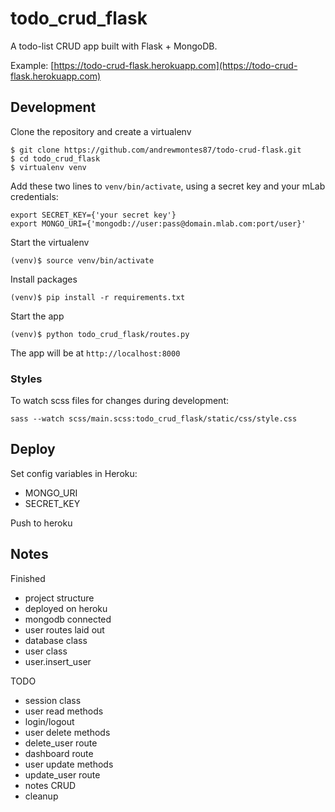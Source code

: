 # todo_crud_flask

A todo-list CRUD app built with Flask + MongoDB.

Example: [https://todo-crud-flask.herokuapp.com](https://todo-crud-flask.herokuapp.com)

## Development

Clone the repository and create a virtualenv

```
$ git clone https://github.com/andrewmontes87/todo-crud-flask.git
$ cd todo_crud_flask
$ virtualenv venv
```

Add these two lines to `venv/bin/activate`, using a secret key and your mLab credentials:

```
export SECRET_KEY={'your secret key'}
export MONGO_URI={'mongodb://user:pass@domain.mlab.com:port/user}'
```

Start the virtualenv

`(venv)$ source venv/bin/activate`

Install packages

`(venv)$ pip install -r requirements.txt`

Start the app

`(venv)$ python todo_crud_flask/routes.py`

The app will be at `http://localhost:8000`



### Styles

To watch scss files for changes during development:

`sass --watch scss/main.scss:todo_crud_flask/static/css/style.css`


## Deploy

Set config variables in Heroku:
- MONGO_URI
- SECRET_KEY

Push to heroku



## Notes

Finished
- project structure
- deployed on heroku
- mongodb connected
- user routes laid out
- database class
- user class
- user.insert_user

TODO
- session class
- user read methods
- login/logout
- user delete methods
- delete_user route
- dashboard route
- user update methods
- update_user route
- notes CRUD
- cleanup


